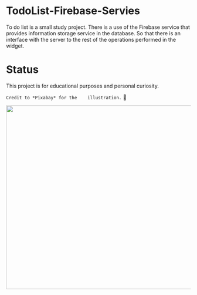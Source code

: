 # TodoList-Firebase-Servies
 To do list is a small study project.
 There is a use of the Firebase service that provides information storage service in the database.
 So that there is an interface with the server to the rest of the operations performed in the widget. 


 # Status
   This project is for educational purposes and personal curiosity.

 `Credit to *Pixabay* for the    illustration.` :hugs:



<img src=https://user-images.githubusercontent.com/57037365/114315343-41720580-9b07-11eb-8531-a4ce930a5d55.jpg width="600" height="500">
